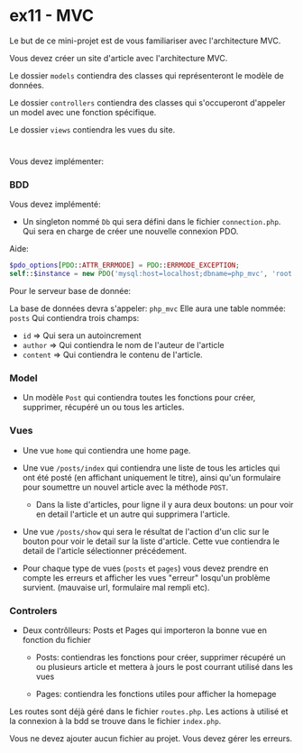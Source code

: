 # ex11 - MVC

Le but de ce mini-projet est de vous familiariser avec l'architecture MVC.

Vous devez créer un site d'article avec l'architecture MVC.


Le dossier `models` contiendra des classes qui représenteront le modèle de données.

Le dossier `controllers` contiendra des classes qui s'occuperont d'appeler un model avec une fonction spécifique.

Le dossier `views` contiendra les vues du site.

#

Vous devez implémenter:


### BDD
Vous devez implémenté:

- Un singleton nommé `Db` qui sera défini dans le fichier `connection.php`.
Qui sera en charge de créer une nouvelle connexion PDO.

Aide:
```php
$pdo_options[PDO::ATTR_ERRMODE] = PDO::ERRMODE_EXCEPTION;
self::$instance = new PDO('mysql:host=localhost;dbname=php_mvc', 'root', '', $pdo_options;
```


Pour le serveur base de donnée:

La base de données devra s'appeler: `php_mvc`
Elle aura une table nommée: `posts`
Qui contiendra trois champs:
- `id` => Qui sera un autoincrement
- `author` => Qui contiendra le nom de l'auteur de l'article
- `content` => Qui contiendra le contenu de l'article.

### Model
- Un modèle `Post` qui contiendra toutes les fonctions pour créer, supprimer, récupéré un ou tous les articles.

### Vues
- Une vue `home` qui contiendra une home page.

- Une vue `/posts/index` qui contiendra une liste de tous les articles qui ont été posté (en affichant uniquement le titre), ainsi qu'un formulaire pour soumettre un nouvel article avec la méthode `POST`.

  - Dans la liste d'articles, pour ligne il y aura deux boutons: un pour voir en detail l'article et un autre qui supprimera l'article.

- Une vue `/posts/show` qui sera le résultat de l'action d'un clic sur le bouton pour voir le detail sur la liste d'article.
Cette vue contiendra le detail de l'article sélectionner précédement.

- Pour chaque type de vues (`posts` et `pages`) vous devez prendre en compte les erreurs et afficher les vues "erreur" losqu'un problème survient. (mauvaise url, formulaire mal rempli etc).

### Controlers
- Deux contrôlleurs: Posts et Pages qui importeron la bonne vue en fonction du fichier
  - Posts: contiendras les fonctions pour créer, supprimer récupéré un ou plusieurs article et mettera à jours le post courrant utilisé dans les vues

  - Pages: contiendra les fonctions utiles pour afficher la homepage


Les routes sont déjà géré dans le fichier `routes.php`.
Les actions à utilisé et la connexion à la bdd se trouve dans le fichier `index.php`.

Vous ne devez ajouter aucun fichier au projet.
Vous devez gérer les erreurs.

